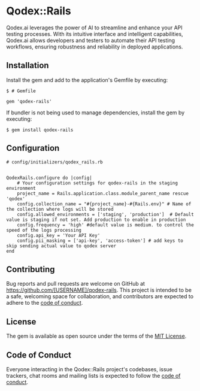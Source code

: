 # Qodex::Rails

Qodex.ai leverages the power of AI to streamline and enhance your API testing processes. With its intuitive interface and intelligent capabilities, Qodex.ai allows developers and testers to automate their API testing workflows, ensuring robustness and reliability in deployed applications.

## Installation

Install the gem and add to the application's Gemfile by executing:

    $ # Gemfile

    gem 'qodex-rails'

If bundler is not being used to manage dependencies, install the gem by executing:

    $ gem install qodex-rails

## Configuration
    # config/initializers/qodex_rails.rb


    QodexRails.configure do |config|
        # Your configuration settings for qodex-rails in the staging environment
        project_name = Rails.application.class.module_parent_name rescue 'qodex'
        config.collection_name = "#{project_name}-#{Rails.env}" # Name of the collection where logs will be stored
        config.allowed_environments = ['staging', 'production']  # Default value is staging if not set. Add production to enable in production
        config.frequency = 'high' #default value is medium. to control the speed of the logs processing
        config.api_key = 'Your API Key'
        config.pii_masking = ['api-key', 'access-token'] # add keys to skip sending actual value to qodex server
    end

## Contributing

Bug reports and pull requests are welcome on GitHub at https://github.com/[USERNAME]/qodex-rails. This project is intended to be a safe, welcoming space for collaboration, and contributors are expected to adhere to the [code of conduct](https://github.com/[USERNAME]/qodex-rails/blob/main/CODE_OF_CONDUCT.md).

## License

The gem is available as open source under the terms of the [MIT License](https://opensource.org/licenses/MIT).

## Code of Conduct

Everyone interacting in the Qodex::Rails project's codebases, issue trackers, chat rooms and mailing lists is expected to follow the [code of conduct](https://github.com/[USERNAME]/qodex-rails/blob/main/CODE_OF_CONDUCT.md).
